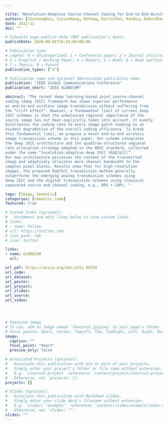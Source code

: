 ```yaml
---

title: "Resolution-Adaptive Source-Channel Coding for End-to-End Wireless Image Transmission"
authors: [JinchengDai, SixianWang, KeYang, KailinTan, KaiNiu, DekunZhou]
date: 2022-11
doi: ""

# Schedule page publish date (NOT publication's date).
publishDate: 2020-09-01T16:24:04+08:00

# Publication type.
# Legend: 0 = Uncategorized; 1 = Conference paper; 2 = Journal article;
# 3 = Preprint / Working Paper; 4 = Report; 5 = Book; 6 = Book section;
# 7 = Thesis; 8 = Patent
publication_types: ["1"]

# Publication name and optional abbreviated publication name.
publication: "IEEE Global Communications Conference"
publication_short: "IEEE GLOBECOM"

abstract: "The recent deep learning-based joint source-channel
coding (deep JSCC) framework has shown superior performance
on end-to-end wireless image transmission without suffering from
the “cliff effect”. However, a fundamental limit of current deep
JSCC schemes is that the unbalanced regional importance of the
source image has not been explicitly taken into account. It evenly
distributes the coding rate to every image patch leading to an
evident degradation of the overall coding efficiency. To break
this fundamental limit, we propose a novel end-to-end wireless
image transmission scheme in this paper. Our scheme integrates
the deep JSCC architecture and the quadtree-structured regional
rate allocation strategy adopted in the HEVC standard, collected
under the name “resolution-adaptive deep JSCC (RaDJSCC)”.
Our new architecture perceives the content of the transmitted
image and adaptively allocates more channel bandwidth to the
complex pixel blocks. Results show that for high-resolution
images, the proposed RaDJSCC transmission method generally
outperforms the emerging analog transmission schemes using
deep JSCC and the digital transmission schemes using classical
separated source and channel coding, e.g., BPG + LDPC. "

tags: [Image, Semantic]
categories: [semantic comm]
featured: true

# Custom links (optional).
#   Uncomment and edit lines below to show custom links.
# links:
# - name: Follow
# url: https://twitter.com
# icon_pack: fab
# icon: twitter

links:
- name: GLOBECOM
  url:

url_pdf: https://arxiv.org/abs/2211.04339
url_code: 
url_dataset:
url_poster:
url_project: 
url_slides:
url_source: 
url_video:




# Featured image
# To use, add an image named `featured.jpg/png` to your page's folder. 
# Focal points: Smart, Center, TopLeft, Top, TopRight, Left, Right, BottomLeft, Bottom, BottomRight.
image:
  caption: ""
  focal_point: "Smart"
  preview_only: false

# Associated Projects (optional).
#   Associate this publication with one or more of your projects.
#   Simply enter your project's folder or file name without extension.
#   E.g. `internal-project` references `content/project/internal-project/index.md`.
#   Otherwise, set `projects: []`.
projects: []

# Slides (optional).
#   Associate this publication with Markdown slides.
#   Simply enter your slide deck's filename without extension.
#   E.g. `slides: "example"` references `content/slides/example/index.md`.
#   Otherwise, set `slides: ""`.
slides: ""
---
```

